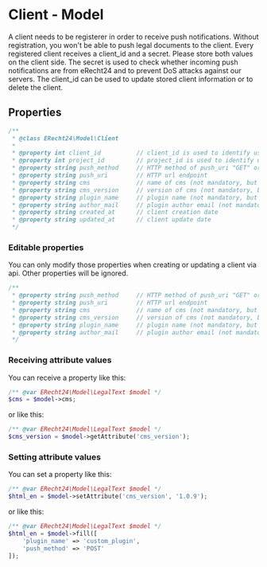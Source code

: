 # Client - Model
A client needs to be registerer in order to receive push notifications. Without registration, you won't be able to push legal documents to the client.
Every registered client receives a client_id and a secret. Please store both values on the client side.
The secret is used to check whether incoming push notifications are from eRecht24 and to prevent DoS attacks against our servers.
The client_id can be used to update stored client information or to delete the client.


## Properties
```php
/**
 * @class ERecht24\Model\Client
 *
 * @property int client_id          // client_id is used to identify user`s client 
 * @property int project_id         // project_id is used to identify user`s project
 * @property string push_method     // HTTP method of push_uri "GET" or "POST"
 * @property string push_uri        // HTTP url endpoint
 * @property string cms             // name of cms (not mandatory, but they will help us in case of failures)
 * @property string cms_version     // version of cms (not mandatory, but they will help us in case of failures)
 * @property string plugin_name     // plugin name (not mandatory, but they will help us in case of failures)
 * @property string author_mail     // plugin author email (not mandatory, but they will help us in case of failures)
 * @property string created_at      // client creation date
 * @property string updated_at      // client update date
 */
```

### Editable properties
You can only modify those properties when creating or updating a client via api. Other properties will be ignored.
```php
/**
 * @property string push_method     // HTTP method of push_uri "GET" or "POST"
 * @property string push_uri        // HTTP url endpoint
 * @property string cms             // name of cms (not mandatory, but they will help us in case of failures)
 * @property string cms_version     // version of cms (not mandatory, but they will help us in case of failures)
 * @property string plugin_name     // plugin name (not mandatory, but they will help us in case of failures)
 * @property string author_mail     // plugin author email (not mandatory, but they will help us in case of failures)
 */
```

### Receiving attribute values
You can receive a property like this:
```php
/** @var ERecht24\Model\LegalText $model */
$cms = $model->cms;
```
or like this:
```php
/** @var ERecht24\Model\LegalText $model */
$cms_version = $model->getAttribute('cms_version');
```

### Setting attribute values
You can set a property like this:
```php
/** @var ERecht24\Model\LegalText $model */
$html_en = $model->setAttribute('cms_version', '1.0.9');
```
or like this:
```php
/** @var ERecht24\Model\LegalText $model */
$html_en = $model->fill([
    'plugin_name' => 'custom_plugin',
    'push_method' => 'POST'
]);
```
